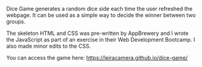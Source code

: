 Dice Game generates a random dice side each time the user refreshed the webpage. 
It can be used as a simple way to decide the winner between two groups.

The skeleton HTML and CSS was pre-written by AppBrewery and I wrote the JavaScript
as part of an exercise in their Web Development Bootcamp. I also made minor edits
to the CSS. 

You can access the game here: https://leiracamera.github.io/dice-game/